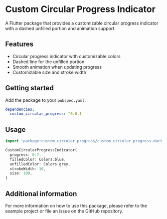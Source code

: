 # Custom Circular Progress Indicator

A Flutter package that provides a customizable circular progress indicator with a dashed unfilled portion and animation support.

## Features

- Circular progress indicator with customizable colors
- Dashed line for the unfilled portion
- Smooth animation when updating progress
- Customizable size and stroke width

## Getting started

Add the package to your `pubspec.yaml`:

```yaml
dependencies:
  custom_circular_progress: ^0.0.1
```

## Usage

```dart
import 'package:custom_circular_progress/custom_circular_progress.dart';

CustomCircularProgressIndicator(
  progress: 0.7,
  filledColor: Colors.blue,
  unfilledColor: Colors.grey,
  strokeWidth: 10,
  size: 100,
)
```

## Additional information

For more information on how to use this package, please refer to the example project or file an issue on the GitHub repository.
